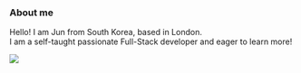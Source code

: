### About me
Hello! I am Jun from South Korea, based in London. </br>
I am a self-taught passionate Full-Stack developer and eager to learn more! </br>

<a href="https://hits.seeyoufarm.com"><img src="https://hits.seeyoufarm.com/api/count/incr/badge.svg?url=https%3A%2F%2Fgithub.com%2FJun0613-spec%2FJun0613-spec&count_bg=%2379C83D&title_bg=%23555555&icon=react.svg&icon_color=%2361DAFB&title=React&edge_flat=false"/></a>




<!--
**Jun0613-spec/Jun0613-spec** is a ✨ _special_ ✨ repository because its `README.md` (this file) appears on your GitHub profile.

Here are some ideas to get you started:

- 🔭 I’m currently working on ...
- 🌱 I’m currently learning ...
- 👯 I’m looking to collaborate on ...
- 🤔 I’m looking for help with ...
- 💬 Ask me about ...
- 📫 How to reach me: ...
- 😄 Pronouns: ...
- ⚡ Fun fact: ...
-->
